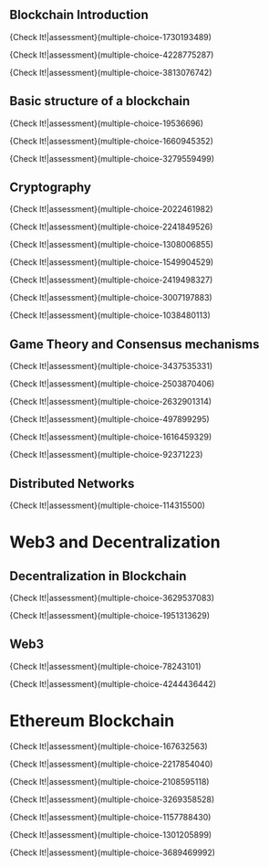 
## Blockchain Introduction

{Check It!|assessment}(multiple-choice-1730193489)

{Check It!|assessment}(multiple-choice-4228775287)

{Check It!|assessment}(multiple-choice-3813076742)


## Basic structure of a blockchain

{Check It!|assessment}(multiple-choice-19536696)

{Check It!|assessment}(multiple-choice-1660945352)

{Check It!|assessment}(multiple-choice-3279559499)


## Cryptography

{Check It!|assessment}(multiple-choice-2022461982)

{Check It!|assessment}(multiple-choice-2241849526)


{Check It!|assessment}(multiple-choice-1308006855)

{Check It!|assessment}(multiple-choice-1549904529)


{Check It!|assessment}(multiple-choice-2419498327)

{Check It!|assessment}(multiple-choice-3007197883)

{Check It!|assessment}(multiple-choice-1038480113)


## Game Theory and Consensus mechanisms

{Check It!|assessment}(multiple-choice-3437535331)

{Check It!|assessment}(multiple-choice-2503870406)

{Check It!|assessment}(multiple-choice-2632901314)

{Check It!|assessment}(multiple-choice-497899295)

{Check It!|assessment}(multiple-choice-1616459329)

{Check It!|assessment}(multiple-choice-92371223)

## Distributed Networks

{Check It!|assessment}(multiple-choice-114315500)


# Web3 and Decentralization

## Decentralization in Blockchain

{Check It!|assessment}(multiple-choice-3629537083)

{Check It!|assessment}(multiple-choice-1951313629)


## Web3

{Check It!|assessment}(multiple-choice-78243101)

{Check It!|assessment}(multiple-choice-4244436442)


# Ethereum Blockchain

{Check It!|assessment}(multiple-choice-167632563)

{Check It!|assessment}(multiple-choice-2217854040)


{Check It!|assessment}(multiple-choice-2108595118)


{Check It!|assessment}(multiple-choice-3269358528)


{Check It!|assessment}(multiple-choice-1157788430)

{Check It!|assessment}(multiple-choice-1301205899)

{Check It!|assessment}(multiple-choice-3689469992)
